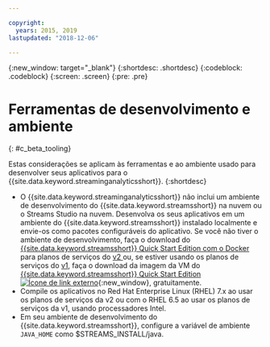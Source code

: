 ```yaml
---

copyright:
  years: 2015, 2019
lastupdated: "2018-12-06"

---
```


<!-- Attribute definitions -->
{:new_window: target="_blank"}
{:shortdesc: .shortdesc}
{:codeblock: .codeblock}
{:screen: .screen}
{:pre: .pre}

# Ferramentas de desenvolvimento e ambiente
{: #c_beta_tooling}


Estas considerações se aplicam às ferramentas e ao ambiente usado para desenvolver seus aplicativos para o {{site.data.keyword.streaminganalyticsshort}}.
{:shortdesc}


* O {{site.data.keyword.streaminganalyticsshort}} não inclui um ambiente de desenvolvimento do {{site.data.keyword.streamsshort}} na nuvem ou o Streams Studio na nuvem. Desenvolva os seus aplicativos em um ambiente do {{site.data.keyword.streamsshort}} instalado localmente e envie-os como pacotes configuráveis do aplicativo. Se você não tiver o ambiente de desenvolvimento, faça o download do [{{site.data.keyword.streamsshort}} Quick Start Edition com o Docker](https://www-01.ibm.com/marketing/iwm/iwm/web/preLogin.do?source=swg-ibmistvi) para planos de serviços do [v2 ](/docs/services/StreamingAnalytics?topic=StreamingAnalytics-service_plans#service_plans) ou, se estiver usando os planos de serviços do [v1](/docs/services/StreamingAnalytics?topic=StreamingAnalytics-service_plans#service_plans), faça o download da imagem da VM do [{{site.data.keyword.streamsshort}} Quick Start Edition ![Ícone de link externo](../../icons/launch-glyph.svg "Ícone de link externo")](http://ibmstreams.github.io/streamsx.documentation/docs/4.3/qse-intro/){:new_window}, gratuitamente.
* Compile os aplicativos no Red Hat Enterprise Linux (RHEL) 7.x ao usar os planos de serviços da v2 ou com o RHEL 6.5 ao usar os planos de serviços da v1, usando processadores Intel.
* Em seu ambiente de desenvolvimento do {{site.data.keyword.streamsshort}}, configure a variável de ambiente `JAVA_HOME` como $STREAMS_INSTALL/java.
